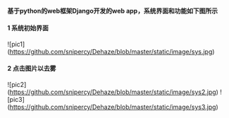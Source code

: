 #### 基于python的web框架Django开发的web app，系统界面和功能如下图所示
#### 1 系统初始界面
![pic1] (https://github.com/snipercy/Dehaze/blob/master/static/image/sys.jpg)

#### 2 点击图片以去雾
![pic2] (https://github.com/snipercy/Dehaze/blob/master/static/image/sys2.jpg)
![pic3] (https://github.com/snipercy/Dehaze/blob/master/static/image/sys3.jpg)


